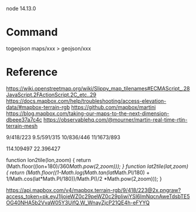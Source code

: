 node 14.13.0

# Command
togeojson maps/xxx > geojson/xxx

# Reference
https://wiki.openstreetmap.org/wiki/Slippy_map_tilenames#ECMAScript_.28JavaScript.2FActionScript.2C_etc..29
https://docs.mapbox.com/help/troubleshooting/access-elevation-data/#mapbox-terrain-rgb
https://github.com/mapbox/martini
https://blog.mapbox.com/taking-our-maps-to-the-next-dimension-dbeee37a7c4c
https://observablehq.com/@mourner/martin-real-time-rtin-terrain-mesh

9/418/223
9.5/591/315
10/836/446
11/1673/893

114.109497
22.396427

function lon2tile(lon,zoom) { return (Math.floor((lon+180)/360*Math.pow(2,zoom))); }
function lat2tile(lat,zoom)  { return (Math.floor((1-Math.log(Math.tan(lat*Math.PI/180) + 1/Math.cos(lat*Math.PI/180))/Math.PI)/2 *Math.pow(2,zoom))); }


https://api.mapbox.com/v4/mapbox.terrain-rgb/9/418/223@2x.pngraw?access_token=pk.eyJ1IjoieWZ0c29peWZ0c29pIiwiYSI6ImNqcnAweTdsbTE5OG40NHA5b2VvaW05Y3UifQ.W_WnayZjcP21QE4h-eFYYQ